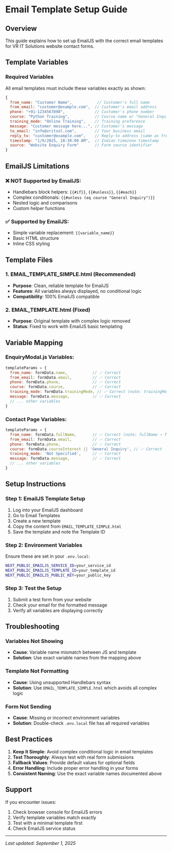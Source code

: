 # Email Template Setup Guide

## Overview
This guide explains how to set up EmailJS with the correct email templates for VR IT Solutions website contact forms.

## Template Variables

### Required Variables
All email templates must include these variables exactly as shown:

```javascript
{
  from_name: "Customer Name",           // Customer's full name
  from_email: "customer@example.com",  // Customer's email address
  phone: "+91-1234567890",             // Customer's phone number
  course: "Python Training",           // Course name or "General Inquiry"
  training_mode: "Online Training",    // Training preference
  message: "Customer message here...", // Customer's message
  to_email: "info@vritsol.com",        // Your business email
  reply_to: "customer@example.com",    // Reply-to address (same as from_email)
  timestamp: "1/9/2025, 10:30:00 AM",  // Indian timezone timestamp
  source: "Website Enquiry Form"       // Form source identifier
}
```

## EmailJS Limitations

### ❌ NOT Supported by EmailJS:
- Handlebars block helpers: `{{#if}}`, `{{#unless}}`, `{{#each}}`
- Complex conditionals: `{{#unless (eq course "General Inquiry")}}`
- Nested logic and comparisons
- Custom helper functions

### ✅ Supported by EmailJS:
- Simple variable replacement: `{{variable_name}}`
- Basic HTML structure
- Inline CSS styling

## Template Files

### 1. EMAIL_TEMPLATE_SIMPLE.html (Recommended)
- **Purpose**: Clean, reliable template for EmailJS
- **Features**: All variables always displayed, no conditional logic
- **Compatibility**: 100% EmailJS compatible

### 2. EMAIL_TEMPLATE.html (Fixed)
- **Purpose**: Original template with complex logic removed
- **Status**: Fixed to work with EmailJS basic templating

## Variable Mapping

### EnquiryModal.js Variables:
```javascript
templateParams = {
  from_name: formData.name,           // ✅ Correct
  from_email: formData.email,         // ✅ Correct  
  phone: formData.phone,              // ✅ Correct
  course: formData.course,            // ✅ Correct
  training_mode: formData.trainingMode, // ✅ Correct (note: trainingMode → training_mode)
  message: formData.message,          // ✅ Correct
  // ... other variables
}
```

### Contact Page Variables:
```javascript
templateParams = {
  from_name: formData.fullName,       // ✅ Correct (note: fullName → from_name)
  from_email: formData.email,         // ✅ Correct
  phone: formData.phone,              // ✅ Correct
  course: formData.courseInterest || 'General Inquiry', // ✅ Correct
  training_mode: 'Not Specified',     // ✅ Correct
  message: formData.message,          // ✅ Correct
  // ... other variables
}
```

## Setup Instructions

### Step 1: EmailJS Template Setup
1. Log into your EmailJS dashboard
2. Go to Email Templates
3. Create a new template
4. Copy the content from `EMAIL_TEMPLATE_SIMPLE.html`
5. Save the template and note the Template ID

### Step 2: Environment Variables
Ensure these are set in your `.env.local`:
```bash
NEXT_PUBLIC_EMAILJS_SERVICE_ID=your_service_id
NEXT_PUBLIC_EMAILJS_TEMPLATE_ID=your_template_id  
NEXT_PUBLIC_EMAILJS_PUBLIC_KEY=your_public_key
```

### Step 3: Test the Setup
1. Submit a test form from your website
2. Check your email for the formatted message
3. Verify all variables are displaying correctly

## Troubleshooting

### Variables Not Showing
- **Cause**: Variable name mismatch between JS and template
- **Solution**: Use exact variable names from the mapping above

### Template Not Formatting
- **Cause**: Using unsupported Handlebars syntax
- **Solution**: Use `EMAIL_TEMPLATE_SIMPLE.html` which avoids all complex logic

### Form Not Sending
- **Cause**: Missing or incorrect environment variables
- **Solution**: Double-check `.env.local` file has all required variables

## Best Practices

1. **Keep It Simple**: Avoid complex conditional logic in email templates
2. **Test Thoroughly**: Always test with real form submissions
3. **Fallback Values**: Provide default values for optional fields
4. **Error Handling**: Include proper error handling in your forms
5. **Consistent Naming**: Use the exact variable names documented above

## Support
If you encounter issues:
1. Check browser console for EmailJS errors
2. Verify template variables match exactly
3. Test with a minimal template first
4. Check EmailJS service status

---
*Last updated: September 1, 2025*
